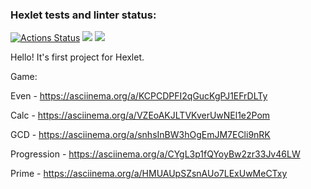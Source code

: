 ### Hexlet tests and linter status:
[![Actions Status](https://github.com/MaryKom/java-project-61/workflows/hexlet-check/badge.svg)](https://github.com/MaryKom/java-project-61/actions)
<a href="https://codeclimate.com/github/MaryKom/java-project-61/maintainability"><img src="https://api.codeclimate.com/v1/badges/74aa2217d5e7676b59d2/maintainability" /></a>
<a href="https://codeclimate.com/github/MaryKom/java-project-61/test_coverage"><img src="https://api.codeclimate.com/v1/badges/74aa2217d5e7676b59d2/test_coverage" /></a>

Hello! It's first project for Hexlet.

Game:

Even - https://asciinema.org/a/KCPCDPFI2qGucKgPJ1EFrDLTy

Calc - https://asciinema.org/a/VZEoAKJLTVKverUwNEl1e2Pom

GCD - https://asciinema.org/a/snhsInBW3hOgEmJM7ECli9nRK

Progression - https://asciinema.org/a/CYgL3p1fQYoyBw2zr33Jv46LW

Prime - https://asciinema.org/a/HMUAUpSZsnAUo7LExUwMeCTxy
